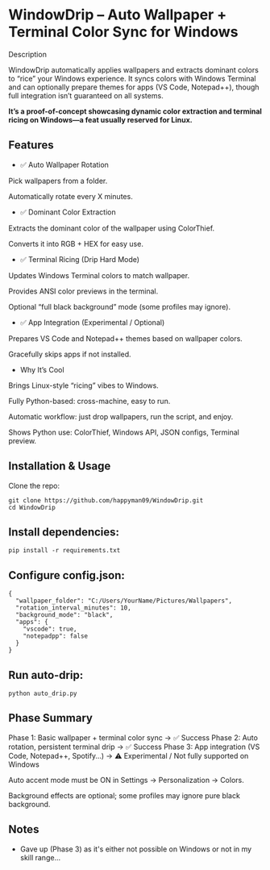 # WindowDrip – Auto Wallpaper + Terminal Color Sync for Windows
Description

WindowDrip automatically applies wallpapers and extracts dominant colors to “rice” your Windows experience. It syncs colors with Windows Terminal and can optionally prepare themes for apps (VS Code, Notepad++), though full integration isn’t guaranteed on all systems.

**It’s a proof-of-concept showcasing dynamic color extraction and terminal ricing on Windows—a feat usually reserved for Linux.**

## Features

- ✅ Auto Wallpaper Rotation

Pick wallpapers from a folder.

Automatically rotate every X minutes.

- ✅ Dominant Color Extraction

Extracts the dominant color of the wallpaper using ColorThief.

Converts it into RGB + HEX for easy use.

- ✅ Terminal Ricing (Drip Hard Mode)

Updates Windows Terminal colors to match wallpaper.

Provides ANSI color previews in the terminal.

Optional “full black background” mode (some profiles may ignore).

- ✅ App Integration (Experimental / Optional)

Prepares VS Code and Notepad++ themes based on wallpaper colors.

Gracefully skips apps if not installed.

- Why It’s Cool

Brings Linux-style “ricing” vibes to Windows.

Fully Python-based: cross-machine, easy to run.

Automatic workflow: just drop wallpapers, run the script, and enjoy.

Shows Python use: ColorThief, Windows API, JSON configs, Terminal preview.

## Installation & Usage

Clone the repo:
```
git clone https://github.com/happyman09/WindowDrip.git
cd WindowDrip
```

## Install dependencies:
```
pip install -r requirements.txt
```

## Configure config.json:
```
{
  "wallpaper_folder": "C:/Users/YourName/Pictures/Wallpapers",
  "rotation_interval_minutes": 10,
  "background_mode": "black",
  "apps": {
    "vscode": true,
    "notepadpp": false
  }
}
```

## Run auto-drip:
```
python auto_drip.py
```
## Phase Summary

Phase 1: Basic wallpaper + terminal color sync → ✅ Success
Phase 2: Auto rotation, persistent terminal drip → ✅ Success
Phase 3: App integration (VS Code, Notepad++, Spotify…) → ⚠ Experimental / Not fully supported on Windows


Auto accent mode must be ON in Settings → Personalization → Colors.

Background effects are optional; some profiles may ignore pure black background.

## Notes
- Gave up (Phase 3) as it's either not possible on Windows or not in my skill range...
